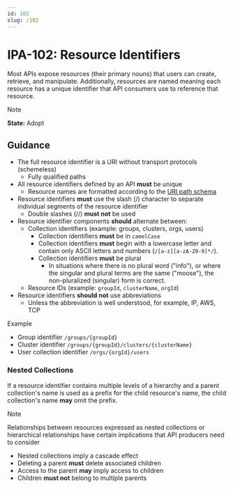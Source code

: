 ```yaml
---
id: 102
slug: /102
---
```


# IPA-102: Resource Identifiers

Most APIs expose resources (their primary nouns) that users can create,
retrieve, and manipulate. Additionally, resources are named meaning each
resource has a unique identifier that API consumers use to reference that
resource.

> [!NOTE]  
> **State:** Adopt

## Guidance

- The full resource identifier is a URI without transport protocols (schemeless)
  - Fully qualified paths
- All resource identifiers defined by an API **must** be unique
  - Resource names are formatted according to the
    [URI path schema](https://datatracker.ietf.org/doc/html/rfc3986#appendix-A)
- Resource identifiers **must** use the slash (/) character to separate
  individual segments of the resource identifier
  - Double slashes (//) **must not** be used
- Resource identifier components **should** alternate between:
  - Collection identifiers (example: groups, clusters, orgs, users)
    - Collection identifiers **must** be in `camelCase`
    - Collection identifiers **must** begin with a lowercase letter and contain
      only ASCII letters and numbers (`/[a-z][a-zA-Z0-9]*/`).
    - Collection identifiers **must** be plural
      - In situations where there is no plural word ("info"), or where the
        singular and plural terms are the same ("moose"), the non-pluralized
        (singular) form is correct.
  - Resource IDs (example: `groupId`, `clusterName`, `orgId`)
- Resource identifiers **should not** use abbreviations
  - Unless the abbreviation is well understood, for example, IP, AWS, TCP

Example

- Group identifier `/groups/{groupId}`
- Cluster identifier `/groups/{groupId}/clusters/{clusterName}`
- User collection identifier `/orgs/{orgId}/users`

### Nested Collections

If a resource identifier contains multiple levels of a hierarchy and a parent
collection's name is used as a prefix for the child resource's name, the child
collection's name **may** omit the prefix.

> [!NOTE]  
> Relationships between resources expressed as nested collections or
> hierarchical relationships have certain implications that API producers need
> to consider

- Nested collections imply a cascade effect
- Deleting a parent **must** delete associated children
- Access to the parent **may** imply access to children
- Children **must not** belong to multiple parents
